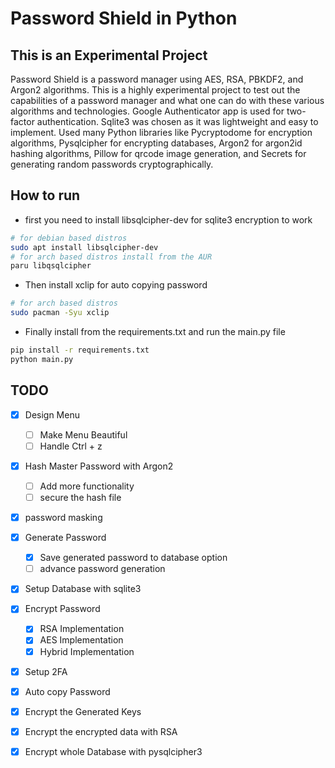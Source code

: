 # Password Shield in Python
## This is an Experimental Project

Password Shield is a password manager using AES, RSA, PBKDF2, and Argon2 algorithms. This is a highly experimental project to test out the capabilities of a password manager and what one can do with these various algorithms and technologies. Google Authenticator app is used for two-factor authentication. Sqlite3 was chosen as it was lightweight and easy to implement. Used many Python libraries like Pycryptodome for encryption algorithms, Pysqlcipher for encrypting databases, Argon2 for argon2id hashing algorithms, Pillow for qrcode image generation, and  Secrets for generating random passwords cryptographically.

## How to run

- first you need to install libsqlcipher-dev for sqlite3 encryption to work

```bash
# for debian based distros
sudo apt install libsqlcipher-dev
# for arch based distros install from the AUR
paru libqsqlcipher
```

- Then install xclip for auto copying password

```bash
# for arch based distros
sudo pacman -Syu xclip
```

- Finally install from the requirements.txt and run the main.py file

```bash
pip install -r requirements.txt
python main.py
```

## TODO

- [x] Design Menu
  - [ ] Make Menu Beautiful
  - [ ] Handle Ctrl + z
- [x] Hash Master Password with Argon2
  - [ ] Add more functionality
  - [ ] secure the hash file
- [x] password masking
- [x] Generate Password
  - [x] Save generated password to database option
  - [ ] advance password generation
- [x] Setup Database with sqlite3
- [x] Encrypt Password
  - [x] RSA Implementation
  - [x] AES Implementation
  - [x] Hybrid Implementation
- [x] Setup 2FA
- [x] Auto copy Password
- [x] Encrypt the Generated Keys
- [x] Encrypt the encrypted data with RSA
- [x] Encrypt whole Database with pysqlcipher3

